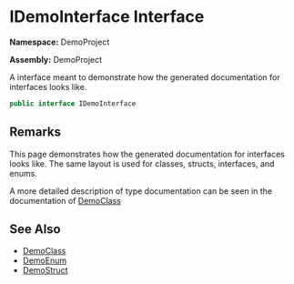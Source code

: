 # IDemoInterface Interface

**Namespace:** DemoProject

**Assembly:** DemoProject

A interface meant to demonstrate how the generated documentation for interfaces looks like.

```csharp
public interface IDemoInterface
```

## Remarks

This page demonstrates how the generated documentation for interfaces looks like. The same layout is used for classes, structs, interfaces, and enums.

A more detailed description of type documentation can be seen in the documentation of [DemoClass](../DemoClass/Type.md)

## See Also

- [DemoClass](../DemoClass/Type.md)
- [DemoEnum](../DemoEnum/Type.md)
- [DemoStruct](../DemoStruct/Type.md)
